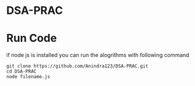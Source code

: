 # DSA-PRAC

# Run Code
if node js is installed you can run the alogrithms with following command
```
git clone https://github.com/Anindra123/DSA-PRAC.git
cd DSA-PRAC
node filename.js
```
